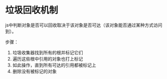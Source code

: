 # 垃圾回收机制

js中判断对象是否可以回收取决于该对象是否可达（该对象能否通过某种方式访问到）。

步骤：
1. 垃圾收集器找到所有的根并标记它们
2. 遍历这些根中引用的对象也打上标记
3. 如此操作，直到所有可达的引用都被标记上
4. 删除没有被标记的对象